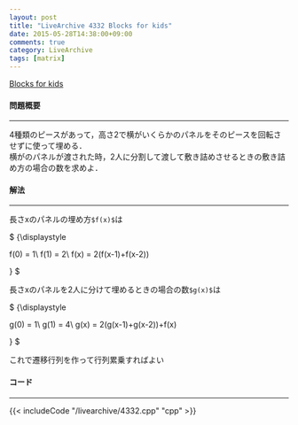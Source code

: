 ```yaml
---
layout: post
title: "LiveArchive 4332 Blocks for kids"
date: 2015-05-28T14:38:00+09:00
comments: true
category: LiveArchive
tags: [matrix]
---
```


[Blocks for kids](https://icpcarchive.ecs.baylor.edu/index.php?option=com_onlinejudge&Itemid=8&category=307&page=show_problem&problem=2333)

#### 問題概要

****

4種類のピースがあって，高さ2で横がいくらかのパネルをそのピースを回転させずに使って埋める．  
横がのパネルが渡された時，2人に分割して渡して敷き詰めさせるときの敷き詰め方の場合の数を求めよ．  


#### 解法

****

長さxのパネルの埋め方`$f(x)$`は

<div> $ {\displaystyle

f(0) = 1\\
f(1) = 2\\
f(x) = 2(f(x-1)+f(x-2))

} $</div>

長さxのパネルを2人に分けて埋めるときの場合の数`$g(x)$`は

<div> $ {\displaystyle

g(0) = 1\\
g(1) = 4\\
g(x) = 2(g(x-1)+g(x-2))+f(x)

} $</div>

これで遷移行列を作って行列累乗すればよい

#### コード

****

{{< includeCode "/livearchive/4332.cpp" "cpp" >}}
